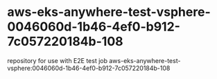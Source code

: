 # aws-eks-anywhere-test-vsphere-0046060d-1b46-4ef0-b912-7c057220184b-108
repository for use with E2E test job aws-eks-anywhere-test-vsphere:0046060d-1b46-4ef0-b912-7c057220184b-108

